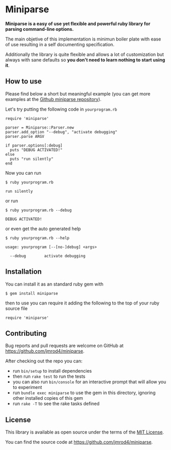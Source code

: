 # Miniparse

**Miniparse is a easy of use yet flexible and powerful ruby library for parsing command-line options.**

The main objetive of this implementation is minimun boiler plate with ease of use resulting in a self documenting specification. 

Additionally the library is quite flexible and allows a lot of customization but always with sane defaults so **you don't need to learn nothing to start using it**.

## How to use

Please find below a short but meaningful example (you can get more examples at the [Github miniparse repository](https://github.com/jmrod4/miniparse/tree/master/examples)).

Let's try putting the following code in `yourprogram.rb`

    require 'miniparse'
    
    parser = Miniparse::Parser.new
    parser.add_option "--debug", "activate debugging"
    parser.parse ARGV
    
    if parser.options[:debug]
      puts "DEBUG ACTIVATED!"
    else
      puts "run silently"
    end
    
Now you can run

    $ ruby yourprogram.rb

    run silently

or run
    
    $ ruby yourprogram.rb --debug
    
    DEBUG ACTIVATED!

or even get the auto generated help
    
    $ ruby yourprogram.rb --help
    
    usage: yourprogram [--[no-]debug] <args>
    
      --debug        activate debugging
      
## Installation

You can install it as an standard ruby gem with

    $ gem install miniparse
    
then to use you can require it adding the following to the top of your ruby source file

    require 'miniparse'
    
## Contributing

Bug reports and pull requests are welcome on GitHub at https://github.com/jmrod4/miniparse.

After checking out the repo you can:

 * run `bin/setup` to install dependencies
 * then run `rake test` to run the tests
 * you can also run `bin/console` for an interactive prompt that will allow you to experiment
 * run `bundle exec miniparse` to use the gem in this directory, ignoring other installed copies of this gem
 * run `rake -T` to see the rake tasks defined

## License

This library is available as open source under the terms of the [MIT License](http://opensource.org/licenses/MIT).

You can find the source code at https://github.com/jmrod4/miniparse.




